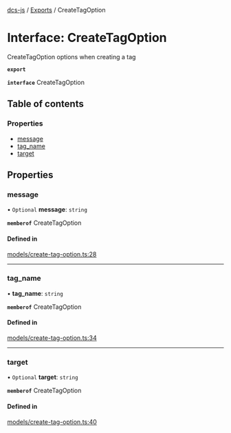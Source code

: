 [dcs-js](../README.md) / [Exports](../modules.md) / CreateTagOption

# Interface: CreateTagOption

CreateTagOption options when creating a tag

**`export`**

**`interface`** CreateTagOption

## Table of contents

### Properties

- [message](CreateTagOption.md#message)
- [tag\_name](CreateTagOption.md#tag_name)
- [target](CreateTagOption.md#target)

## Properties

### <a id="message" name="message"></a> message

• `Optional` **message**: `string`

**`memberof`** CreateTagOption

#### Defined in

[models/create-tag-option.ts:28](https://github.com/unfoldingWord/dcs-js/blob/b29eb7a/models/create-tag-option.ts#L28)

___

### <a id="tag_name" name="tag_name"></a> tag\_name

• **tag\_name**: `string`

**`memberof`** CreateTagOption

#### Defined in

[models/create-tag-option.ts:34](https://github.com/unfoldingWord/dcs-js/blob/b29eb7a/models/create-tag-option.ts#L34)

___

### <a id="target" name="target"></a> target

• `Optional` **target**: `string`

**`memberof`** CreateTagOption

#### Defined in

[models/create-tag-option.ts:40](https://github.com/unfoldingWord/dcs-js/blob/b29eb7a/models/create-tag-option.ts#L40)
